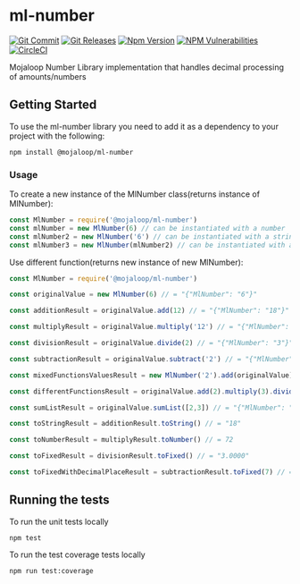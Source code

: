 # ml-number
[![Git Commit](https://img.shields.io/github/last-commit/mojaloop/ml-number.svg?style=flat)](https://github.com/mojaloop/ml-number/commits/master)
[![Git Releases](https://img.shields.io/github/release/mojaloop/ml-number.svg?style=flat)](https://github.com/mojaloop/ml-number/releases)
[![Npm Version](https://img.shields.io/npm/v/@mojaloop/ml-number.svg?style=flat)](https://www.npmjs.com/package/@mojaloop/ml-number)
[![NPM Vulnerabilities](https://img.shields.io/snyk/vulnerabilities/npm/@mojaloop/ml-number.svg?style=flat)](https://www.npmjs.com/package/@mojaloop/ml-number)
[![CircleCI](https://circleci.com/gh/mojaloop/ml-number.svg?style=svg)](https://circleci.com/gh/mojaloop/ml-number)

Mojaloop Number Library implementation that handles decimal processing of amounts/numbers

## Getting Started

To use the ml-number library you need to add it as a dependency to your project with the following:
```$xslt
npm install @mojaloop/ml-number
```

### Usage

To create a new instance of the MlNumber class(returns instance of MlNumber):
```javascript 1.8
const MlNumber = require('@mojaloop/ml-number')
const mlNumber = new MlNumber(6) // can be instantiated with a number
const mlNumber2 = new MlNumber('6') // can be instantiated with a string
const mlNumber3 = new MlNumber(mlNumber2) // can be instantiated with a MlNumber
```

Use different function(returns new instance of new MlNumber):
```javascript 1.8
const MlNumber = require('@mojaloop/ml-number')

const originalValue = new MlNumber(6) // = "{"MlNumber": "6"}"

const additionResult = originalValue.add(12) // = "{"MlNumber": "18"}"

const multiplyResult = originalValue.multiply('12') // = "{"MlNumber": "72"}"

const divisionResult = originalValue.divide(2) // = "{"MlNumber": "3"}"

const subtractionResult = originalValue.subtract('2') // = "{"MlNumber": "4"}"

const mixedFunctionsValuesResult = new MlNumber('2').add(originalValue).sumList([additionResult, 5]) // = "{"MlNumber": "31"}"

const differentFunctionsResult = originalValue.add(2).multiply(3).divide(2).subtract(2) // = "{"MlNumber": "10"}"

const sumListResult = originalValue.sumList([2,3]) // = "{"MlNumber": "11"}"

const toStringResult = additionResult.toString() // = "18"

const toNumberResult = multiplyResult.toNumber() // = 72

const toFixedResult = divisionResult.toFixed() // = "3.0000"

const toFixedWithDecimalPlaceResult = subtractionResult.toFixed(7) // = "4.0000000"
```

## Running the tests

To run the unit tests locally 
```$xslt
npm test
```

To run the test coverage tests locally 
```$xslt
npm run test:coverage
```

